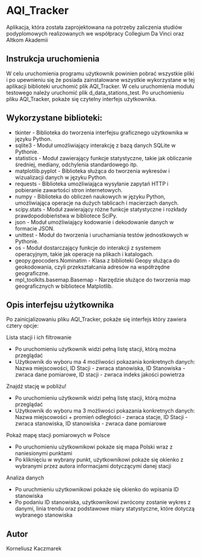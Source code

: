 # AQI_Tracker
Aplikacja, która została zaprojektowana na potrzeby zaliczenia studiów podyplomowych realizowanych we współpracy Collegium Da Vinci oraz Altkom Akademii

## Instrukcja uruchomienia
W celu uruchomienia programu użytkownik powinien pobrać wszystkie pliki i po upewnieniu się że posiada zainstalowane wszystkie wykorzystane w tej aplikacji biblioteki uruchomić plik AQI_Tracker. W celu uruchomienia modułu testowego należy uruchomić plik d_data_stations_test. Po uruchomieniu pliku AQI_Tracker, pokaże się czytelny interfejs użytkownika.

## Wykorzystane biblioteki:
- tkinter - Biblioteka do tworzenia interfejsu graficznego użytkownika w języku Python.
- sqlite3 - Moduł umożliwiający interakcję z bazą danych SQLite w Pythonie.
- statistics - Moduł zawierający funkcje statystyczne, takie jak obliczanie średniej, mediany, odchylenia standardowego itp.
- matplotlib.pyplot - Biblioteka służąca do tworzenia wykresów i wizualizacji danych w języku Python.
- requests - Biblioteka umożliwiająca wysyłanie zapytań HTTP i pobieranie zawartości stron internetowych.
- numpy - Biblioteka do obliczeń naukowych w języku Python, umożliwiająca operacje na dużych tablicach i macierzach danych.
- scipy.stats - Moduł zawierający różne funkcje statystyczne i rozkłady prawdopodobieństwa w bibliotece SciPy.
- json - Moduł umożliwiający kodowanie i dekodowanie danych w formacie JSON.
- unittest - Moduł do tworzenia i uruchamiania testów jednostkowych w Pythonie.
- os - Moduł dostarczający funkcje do interakcji z systemem operacyjnym, takie jak operacje na plikach i katalogach.
- geopy.geocoders.Nominatim - Klasa z biblioteki Geopy służąca do geokodowania, czyli przekształcania adresów na współrzędne geograficzne.
- mpl_toolkits.basemap.Basemap - Narzędzie służące do tworzenia map geograficznych w bibliotece Matplotlib.

## Opis interfejsu użytkownika
Po zainicjalizowaniu pliku AQI_Tracker, pokaże się interfejs który zawiera cztery opcje:

Lista stacji i ich filtrowanie
- Po uruchomieniu użytkownik widzi pełną listę stacji, którą można przeglądać
- Użytkownik do wyboru ma 4 możliwości pokazania konkretnych danych: Nazwa miejscowości, ID Stacji - zwraca stanowiska, ID Stanowiska - zwraca dane pomiarowe, ID stacji - zwraca indeks jakości powietrza

Znajdź stację w pobliżu!
- Po uruchomieniu użytkownik widzi pełną listę stacji, którą można przeglądać
- Użytkownik do wyboru ma 3 możliwości pokazania konkretnych danych: Nazwa miejscowości + promień odległości - zwraca stacje, ID Stacji - zwraca stanowiska, ID stanowiska - zwraca dane pomiarowe

Pokaż mapę stacji pomiarowych w Polsce
- Po uruchomieniu użytkownikowi pokaże się mapa Polski wraz z naniesionymi punktami
- Po kliknięciu w wybrany punkt, użytkownikowi pokaże się okienko z wybranymi przez autora informacjami dotyczącymi danej stacji

Analiza danych
- Po uruchmieniu użytkownikowi pokaże się okienko do wpisania ID stanowiska
- Po podaniu ID stanowiska, użytkownikowi zwrócony zostanie wykres z danymi, linia trendu oraz podstawowe miary statystyczne, które dotyczą wybranego stanowiska

## Autor
Korneliusz Kaczmarek
